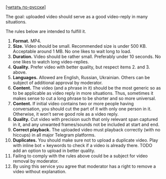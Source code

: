 [[читать по-русски]](video-upload-policy-ru.md)

The goal: uploaded video should serve as a good video-reply in many situations. 

The rules below are intended to fulfill it.

1.  **Format.** MP4.
2.  **Size.** Video should be small. Recommended size is under 500 KB. Acceptable around 1 MB. No one likes to wait long to load.
3.  **Duration.** Video should be rather small. Preferably under 10 seconds. No one likes to watch long video-replies. 
4.  **Quality.** Prefer video with better quality, but respect items 2. and 3. above.
5.  **Languages.** Allowed are English, Russian, Ukrainian. Others can be subject of additional approval by moderator.
6.  **Content.** The video (and a phrase in it) should be the most generic so as to be applicable as video reply in more situations. Thus, sometimes it makes sense to cut a long phrase to be shorter and so more universal.
7.  **Content.** If initial video contains two or more people having conversation, you should cut the part of it with only one person in it. Otherwise, it won’t serve good role as a video reply.
8.  **Quality.** Cut video with precision such that only relevant span captured in it, and any unwanted frames/sounds not be included at start and end. 
9.  **Correct playback.** The uploaded video must playback correctly (with no hiccups) in all major Telegram platforms.  
10.  **Duplicates.** You should make sure not to upload a duplicate video. Play with inline bot + keywords to check if a video is already there. TODO add an option to upload in better quality.
11. Failing to comply with the rules above could be a subject for video removal by moderator.
12. By using this service you agree that moderator has a right to remove a video without explanation.